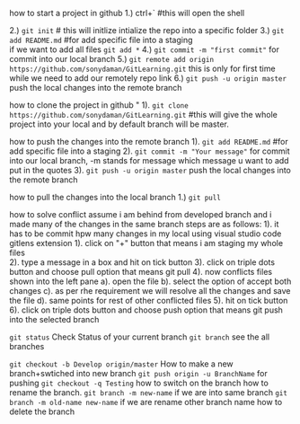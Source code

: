 how to start a project in github
1.) ctrl+` #this will open the shell

2.) `git init`  # this will initlize intialize the repo into a specific folder
3.) `git add README.md` #for add specific file into a staging  
        if we want to add all files `git add *`
4.) `git commit -m "first commit"` for commit into our local branch
5.) `git remote add origin https://github.com/sonydaman/GitLearning.git`
    this is only for first time while we need to add our remotely repo link
6.) `git push -u origin master` push the local changes into the remote branch

how to clone the project in github "
1). `git clone https://github.com/sonydaman/GitLearning.git`  #this will give the whole project into your local and by default branch will be master.

how to push the changes into the remote branch
1). `git add README.md` #for add specific file into a staging 
2). `git commit -m "Your message"` for commit into our local branch, -m stands for message which message u want to add put in the quotes
3). `git push -u origin master` push the local changes into the remote branch

how to pull the changes into the local branch
1.) `git pull`

how to solve conflict
assume i am behind from developed branch and i made many of the changes in the same branch steps are as follows: 
1). it has to be commit hpw many changes in my local
    using visual studio code gitlens extension
    1). click on "+" button that means i am staging my whole files\
    2). type a message in a box and hit on tick button
    3). click on triple dots button and choose pull option that means git pull
    4). now conflicts files shown into the left pane 
        a). open the file 
        b). select the option of accept both changes 
        c). as per rhe requirement we will resolve all the changes and save the file
        d). same points for rest of other conflicted files
    5). hit on tick button 
    6). click on triple dots button and choose push option that means git push into the selected branch


`git status` Check Status of your current branch
`git branch` see the all branches


`git checkout -b Develop origin/master` How to make a new branch+swtiched into new branch
`git push origin -u BranchName` for pushing 
`git checkout -q Testing` how to switch on the branch
 how to rename the branch.
   `git branch -m new-name` if we are into same branch
   `git branch -m old-name new-name` if we are rename other branch name
how to delete the branch
